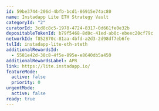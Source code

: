 ```yaml
---
id: 59be3744-206d-4bfb-bcd1-86915e74ac80
name: Instadapp Lite ETH Strategy Vault
categoryId: "2"
curatorId: 3cd8c8c5-1978-4724-8317-0d661fe0e32b
depositableTokenId: b79f5468-8d0c-41ed-ab0c-ebeec20cf79c
networkId: f852870c-81aa-4bfd-a2d3-2d98df7eb6fe
tvlId: instadapp-lite-eth-steth
additionalRewardsId:
  - 5581e42d-38c8-4f5e-895e-e8640db5a450
additionalRewardsLabel: APR
link: https://lite.instadapp.io/
featureMode:
  active: false
  priority: 0
urgentMode:
  active: false
ready: true
---
```

